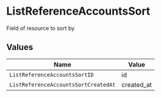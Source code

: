 # ListReferenceAccountsSort

Field of resource to sort by


## Values

| Name                                 | Value                                |
| ------------------------------------ | ------------------------------------ |
| `ListReferenceAccountsSortID`        | id                                   |
| `ListReferenceAccountsSortCreatedAt` | created_at                           |